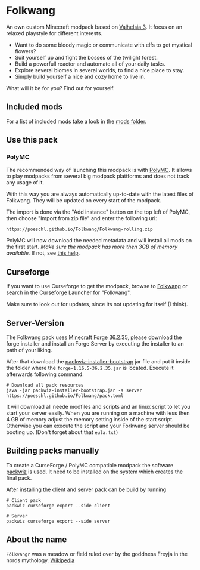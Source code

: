 # Folkwang

An own custom Minecraft modpack based on [Valhelsia 3](https://github.com/ValhelsiaTeam/Valhelsia-3).
It focus on an relaxed playstyle for different interests.

* Want to do some bloody magic or communicate with elfs to get mystical flowers?
* Suit yourself up and fight the bosses of the twilight forest.
* Build a powerfull reactor and automate all of your daily tasks.
* Explore several biomes in several worlds, to find a nice place to stay.
* Simply build yourself a nice and cozy home to live in.

What will it be for you? Find out for yourself.

## Included mods

For a list of included mods take a look in the [mods folder](https://github.com/Poeschl/Folkwang/tree/main/mods).

## Use this pack

### PolyMC

The recommended way of launching this modpack is with [PolyMC](https://polymc.org/).
It allows to play modpacks from several big modpack plattforms and does not track any usage of it.

With this way you are always automatically up-to-date with the latest files of Folkwang.
They will be updated on every start of the modpack.

The import is done via the "Add instance" button on the top left of PolyMC, then choose "Import from zip file" and enter
the following url:

```
https://poeschl.github.io/Folkwang/Folkwang-rolling.zip
```

PolyMC will now download the needed metadata and will install all mods on the first start.
*Make sure the modpack has more then 3GB of memory available.* If not, see 
[this help](https://github.com/MultiMC/Launcher/wiki/Increasing-Java's-memory-allocation).

## Curseforge

If you want to use Curseforge to get the modpack, browse to [Folkwang](https://www.curseforge.com/minecraft/modpacks/folkwang)
or search in the Curseforge Launcher for "Folkwang".

Make sure to look out for updates, since its not updating for itself (I think).

## Server-Version

The Folkwang pack uses [Minecraft Forge 36.2.35](https://files.minecraftforge.net/net/minecraftforge/forge/index_1.16.5.html),
please download the forge installer and install an Forge Server by executing the installer to an path of your liking.

After that download the [packwiz-installer-bootstrap](https://github.com/packwiz/packwiz-installer-bootstrap/releases)
jar file and put it inside the folder where the `forge-1.16.5-36.2.35.jar` is located. Execute it afterwards following command.

```shell
# Download all pack resources
java -jar packwiz-installer-bootstrap.jar -s server https://poeschl.github.io/Folkwang/pack.toml
```

It will download all neede modfiles and scripts and an linux script to let you start your server easily.
When you are running on a machine with less then 4 GB of memory adjust the memory setting inside of the start script.
Otherwise you can execute the script and your Forkwang server should be booting up. (Don't forget about that `eula.txt`)


## Building packs manually

To create a CurseForge / PolyMC compatible modpack the software [packwiz](https://packwiz.infra.link/) is used.
It need to be installed on the system which creates the final pack.

After installing the client and server pack can be build by running

```shell
# Client pack
packwiz curseforge export --side client

# Server
packwiz curseforge export --side server
```

## About the name

`Fólkvangr` was a meadow or field ruled over by the goddness Freyja in the nords mythology.
[Wikipedia](https://en.wikipedia.org/wiki/F%C3%B3lkvangr)

